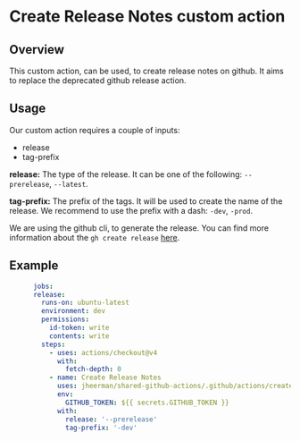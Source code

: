 # Create Release Notes custom action

## Overview
This custom action, can be used, to create release notes on github. It aims to replace the deprecated github release action.
## Usage
Our custom action requires a couple of inputs:
- release
- tag-prefix

**release:** The type of the release. It can be one of the following: `--prerelease`, `--latest`.

**tag-prefix:** The prefix of the tags. It will be used to create the name of the release. We recommend to use the prefix with a dash: `-dev`, `-prod`.

We are using the github cli, to generate the release. You can find more information about the `gh create release` [here](https://cli.github.com/manual/gh_release_create).

## Example
```yaml
      jobs:
      release:
        runs-on: ubuntu-latest
        environment: dev
        permissions:
          id-token: write
          contents: write
        steps:
          - uses: actions/checkout@v4
            with:
              fetch-depth: 0
          - name: Create Release Notes
            uses: jheerman/shared-github-actions/.github/actions/create-release-notes@1.0
            env:
              GITHUB_TOKEN: ${{ secrets.GITHUB_TOKEN }}
            with:
              release: '--prerelease'
              tag-prefix: '-dev'
```

